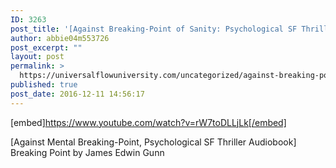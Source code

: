 ```yaml
---
ID: 3263
post_title: '[Against Breaking-Point of Sanity: Psychological SF Thriller] Breaking Point'
author: abbie04m553726
post_excerpt: ""
layout: post
permalink: >
  https://universalflowuniversity.com/uncategorized/against-breaking-point-of-sanity-psychological-sf-thriller-breaking-point/
published: true
post_date: 2016-12-11 14:56:17
---
```

[embed]https://www.youtube.com/watch?v=rW7toDLLjLk[/embed]<br>
<p>[Against Mental Breaking-Point, Psychological SF Thriller Audiobook] Breaking Point by James Edwin Gunn</p>